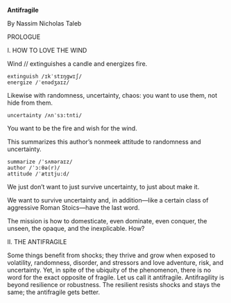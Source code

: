 **Antifragile**



By Nassim Nicholas Taleb



PROLOGUE 



I. HOW TO LOVE THE WIND 



Wind // extinguishes a candle and energizes fire. 

```
extinguish /ɪkˈstɪŋgwɪʃ/
energize /ˈenədʒaɪz/
```



Likewise with randomness, uncertainty, chaos: you want to use them, not hide from them. 

```
uncertainty /ʌnˈsɜ:tnti/

```



You want to be the fire and wish for the wind. 

This summarizes this author’s nonmeek attitude to randomness and uncertainty. 

```
summarize /ˈsʌməraɪz/
author /ˈɔ:θə(r)/
attitude /ˈætɪtju:d/

```



We just don’t want to just survive uncertainty, to just about make it. 

We want to survive uncertainty and, in addition—like a certain class of aggressive Roman Stoics—have the last word. 

The mission is how to domesticate, even dominate, even conquer, the unseen, the opaque, and the inexplicable. How? 



II. THE ANTIFRAGILE 



Some things benefit from shocks; they thrive and grow when exposed to volatility, randomness, disorder, and stressors and love adventure, risk, and uncertainty. Yet, in spite of the ubiquity of the phenomenon, there is no word for the exact opposite of fragile. Let us call it antifragile. Antifragility is beyond resilience or robustness. The resilient resists shocks and stays the same; the antifragile gets better. 